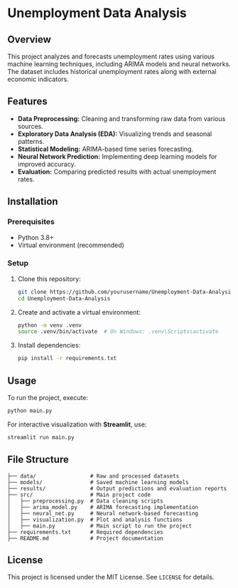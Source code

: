 # Unemployment Data Analysis

## Overview
This project analyzes and forecasts unemployment rates using various machine learning techniques, including ARIMA models and neural networks. The dataset includes historical unemployment rates along with external economic indicators.

## Features
- **Data Preprocessing:** Cleaning and transforming raw data from various sources.
- **Exploratory Data Analysis (EDA):** Visualizing trends and seasonal patterns.
- **Statistical Modeling:** ARIMA-based time series forecasting.
- **Neural Network Prediction:** Implementing deep learning models for improved accuracy.
- **Evaluation:** Comparing predicted results with actual unemployment rates.

## Installation
### Prerequisites
- Python 3.8+
- Virtual environment (recommended)

### Setup
1. Clone this repository:
   ```sh
   git clone https://github.com/yourusername/Unemployment-Data-Analysis.git
   cd Unemployment-Data-Analysis
   ```
2. Create and activate a virtual environment:
   ```sh
   python -m venv .venv
   source .venv/bin/activate  # On Windows: .venv\Scripts\activate
   ```
3. Install dependencies:
   ```sh
   pip install -r requirements.txt
   ```

## Usage
To run the project, execute:
```sh
python main.py
```

For interactive visualization with **Streamlit**, use:
```sh
streamlit run main.py
```

## File Structure
```
├── data/                 # Raw and processed datasets
├── models/               # Saved machine learning models
├── results/              # Output predictions and evaluation reports
├── src/                  # Main project code
│   ├── preprocessing.py  # Data cleaning scripts
│   ├── arima_model.py    # ARIMA forecasting implementation
│   ├── neural_net.py     # Neural network-based forecasting
│   ├── visualization.py  # Plot and analysis functions
│   ├── main.py           # Main script to run the project
├── requirements.txt      # Required dependencies
├── README.md             # Project documentation
```
## License
This project is licensed under the MIT License. See `LICENSE` for details.


